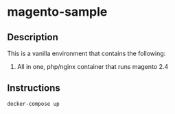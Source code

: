 # magento-sample

## Description
This is a vanilla environment that contains the following:
1. All in one, php/nginx container that runs magento 2.4

## Instructions
`docker-compose up`